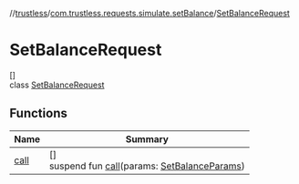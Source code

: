 //[trustless](../../../index.md)/[com.trustless.requests.simulate.setBalance](../index.md)/[SetBalanceRequest](index.md)

# SetBalanceRequest

[]\
class [SetBalanceRequest](index.md)

## Functions

| Name | Summary |
|---|---|
| [call](call.md) | []<br>suspend fun [call](call.md)(params: [SetBalanceParams](../-set-balance-params/index.md)) |

